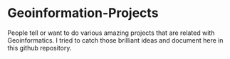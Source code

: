 # Geoinformation-Projects
People tell or want to do various amazing projects that are related with Geoinformatics. I tried to catch those brilliant ideas and document here in this github repository.
